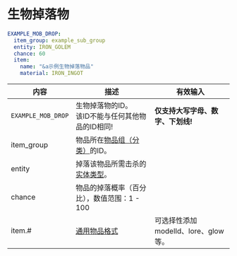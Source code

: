 # 生物掉落物

```yaml
EXAMPLE_MOB_DROP:
  item_group: example_sub_group
  entity: IRON_GOLEM
  chance: 60
  item:
    name: "&a示例生物掉落物品"
    material: IRON_INGOT
```


| 内容 | 描述 | 有效输入 |
| --- | ----------- | ----------------- |
| `EXAMPLE_MOB_DROP` | 生物掉落物的ID。<br>该ID不能与任何其他物品的ID相同! | **仅支持大写字母、数字、下划线!** |
| item_group | 物品所在[物品组（分类）](file/groups.md)的ID。 |
| entity | 掉落该物品所需击杀的[实体类型](https://hub.spigotmc.org/javadocs/spigot/org/bukkit/entity/EntityType.html)。 |
| chance | 物品的掉落概率（百分比），数值范围：1 - 100  |
| item.# | [通用物品格式](format/universal-item-format.md)| 可选择性添加modelId、lore、glow等。 |

